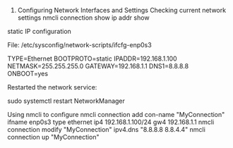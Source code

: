 1. Configuring Network Interfaces and Settings
Checking current network settings
nmcli connection show
ip addr show

static IP configuration

File: /etc/sysconfig/network-scripts/ifcfg-enp0s3

TYPE=Ethernet
BOOTPROTO=static
IPADDR=192.168.1.100
NETMASK=255.255.255.0
GATEWAY=192.168.1.1
DNS1=8.8.8.8
ONBOOT=yes


Restarted the network service:

sudo systemctl restart NetworkManager

Using nmcli to configure
nmcli connection add con-name "MyConnection" ifname enp0s3 type ethernet ip4 192.168.1.100/24 gw4 192.168.1.1
nmcli connection modify "MyConnection" ipv4.dns "8.8.8.8 8.8.4.4"
nmcli connection up "MyConnection"
